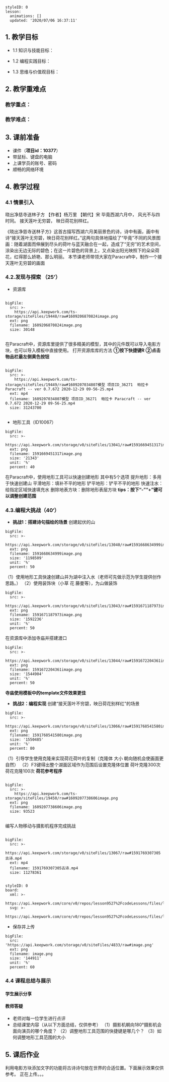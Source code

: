 <style>
  .markdown-body hr {
    height: 1px;
  }
</style>





```@Lesson
styleID: 0
lesson:
  animations: []
  updated: '2020/07/06 16:37:11'

```

 ## **1. 教学目标**
 * 1.1 知识与技能目标：
 

* 1.2 编程实践目标：


* 1.3 思维与价值观目标：
 
 
 
 
 ## **2. 教学重难点**
 
### 教学重点：

### 教学难点：
 
 
 ## **3. 课前准备**
* 课件（**项目id：10377**）
* 带鼠标、键盘的电脑
* 上课学员的账号、密码
* 顺畅的网络环境
 
 ## **4. 教学过程**
 
 ### **4.1 情景引入**
   晓出净慈寺送林子方
   【作者】杨万里 【朝代】宋 
   毕竟西湖六月中，
   风光不与四时同。
   接天莲叶无穷碧，
   映日荷花别样红。
   
   《晓出净慈寺送林子方》这首古描写西湖六月美丽景色的诗，诗中有画，画中有诗“接天莲叶无穷碧，映日荷花别样红。”这两句具体地描绘了“毕竟”不同的风景图画：随着湖面而伸展到尽头的荷叶与蓝天融合在一起，造成了“无穷”的艺术空间，涂染出无边无际的碧色；在这一片碧色的背景上，又点染出阳光映照下的朵朵荷花，红得那么娇艳、那么明丽。
   本节课老师带领大家在Paracraft中，制作一个接天莲叶无穷碧的画面
   

### **4.2.发现与探索	（25’）**
* 资源库
 
```@BigFile

bigFile:
  src: >-
    https://api.keepwork.com/ts-storage/siteFiles/19448/raw#1609206870824image.png
  ext: png
  filename: 1609206870824image.png
  size: 30148
          
```

在Paracraft中，资源库里提供了很多精美的模型，其中的元件既可以导入电影方块，也可以导入模板中直接使用。
打开资源库库的方法
**①按下快捷键R**
**②点击物品栏最左侧黄色按钮**

```@BigFile

bigFile:
  src: >-
    https://api.keepwork.com/ts-storage/siteFiles/19449/raw#1609207034807模型 项目ID_36271  帕拉卡 Paracraft -- ver 0.7.672 2020-12-29 09-56-25.mp4
  ext: mp4
  filename: 1609207034807模型 项目ID_36271  帕拉卡 Paracraft -- ver 0.7.672 2020-12-29 09-56-25.mp4
  size: 31243700
          
```

 

* 地形工具（ID10067）
 
```@BigFile
bigFile:
  src: >-
    https://api.keepwork.com/storage/v0/siteFiles/13041/raw#1591669451317image.png
  ext: png
  filename: 1591669451317image.png
  size: '21343'
  unit: '%'
  percent: 40

```
在Paracraft中，使用地形工具可以快速创建地形
其中有5个选项
提升地形：多用于快速创建山
平滑地形：填补不平的地形
铲平地形：铲平不平的地形
快速注水：给指定区域快速填充水
删除地表方块：删除地形表层方块
**tips：按下“-”“+”键可以调整创建范围**





### **4.3.编程大挑战（40‘）**
 
* **挑战1：搭建诗句描绘的场景**
创建起伏的山
  
 
```@BigFile
bigFile:
  src: >-
    https://api.keepwork.com/storage/v0/siteFiles/13040/raw#1591668634999image.png
  ext: png
  filename: 1591668634999image.png
  size: '1198509'
  unit: '%'
  percent: 50

```
（1）使用地形工具快速创建山并为湖中注入水（老师可先做示范为学生提供创作思路。）
 （2）使用装饰块（小草  花  藤曼等），为山做装饰
```@BigFile
bigFile:
  src: >-
    https://api.keepwork.com/storage/v0/siteFiles/13043/raw#1591671187973image.png
  ext: png
  filename: 1591671187973image.png
  size: '1592236'
  unit: '%'
  percent: 50

```
  

  在资源库中添加寺庙并搭建渡口
```@BigFile
bigFile:
  src: >-
    https://api.keepwork.com/storage/v0/siteFiles/13044/raw#1591672204361image.png
  ext: png
  filename: 1591672204361image.png
  size: '1544904'
  unit: '%'
  percent: 50

```
**寺庙使用模板中的template文件效果更佳**

 
      
 * **挑战2：编程实现**
 创建“接天莲叶不穷碧，映日荷花别样红”的场景
```@BigFile
bigFile:
  src: >-
    https://api.keepwork.com/storage/v0/siteFiles/13066/raw#1591768541580image.png
  ext: png
  filename: 1591768541580image.png
  size: '1550485'
  unit: '%'
  percent: 80

```
  （1）引导学生使用克隆来实现荷花荷叶的复制（克隆体 大小 朝向随机会使画面更自然）
  （2）F3键得出整个湖面区域作为范围后设置克隆体位置
  荷叶克隆300次  荷花克隆100次
  **荷花参考程序**
  
 
```@BigFile

bigFile:
  src: >-
    https://api.keepwork.com/ts-storage/siteFiles/19450/raw#1609207738606image.png
  ext: png
  filename: 1609207738606image.png
  size: 93523
          
```

  编写人物移动与摄影机程序完成挑战
  
 

```@BigFile

bigFile:
  src: >-
    https://api.keepwork.com/storage/v0/siteFiles/13067/raw#1591769307305古诗.mp4
  ext: mp4
  filename: 1591769307305古诗.mp4
  size: 11278361
          
```

```@Board
styleID: 0
board:
  xml: >-
    https://api.keepwork.com/core/v0/repos/lesson9527%2FcodeLessons/files/lesson9527%2FcodeLessons%2F_config%2Fboard%2F%E5%8F%A4%E8%AF%971.xml
  svg: >-
    https://api.keepwork.com/core/v0/repos/lesson9527%2FcodeLessons/files/lesson9527%2FcodeLessons%2F_config%2Fboard%2F%E5%8F%A4%E8%AF%971.svg

```

 
 




* 保存并上传
 
```@BigFile
bigFile:
  src: 'https://api.keepwork.com/storage/v0/siteFiles/4833/raw#image.png'
  ext: png
  filename: image.png
  size: '144911'
  unit: '%'
  percent: 60

```

### **4.4 课程总结与展示**
#### 学生展示分享
#### 教师答疑
* 老师对每一位学生进行点评
* 总结课堂内容（从以下方面总结，仅供参考）
  （1）摄影机朝向180°摄影机会面向演员的哪个角度？ 
  （2）调整地形工具范围的快捷键是哪几个？
  （3）如何调整地形工具范围的大小

## **5. 课后作业**
利用电影方块添加文字的功能将古诗诗句放在世界的合适位置。下面展示效果仅供参考。
正在上传。。。